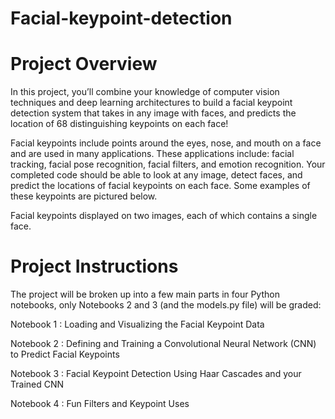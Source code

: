 # Facial-keypoint-detection

# Project Overview

In this project, you’ll combine your knowledge of computer vision techniques and deep learning architectures to build a facial keypoint detection system that takes in any image with faces, and predicts the location of 68 distinguishing keypoints on each face!

Facial keypoints include points around the eyes, nose, and mouth on a face and are used in many applications. These applications include: facial tracking, facial pose recognition, facial filters, and emotion recognition. Your completed code should be able to look at any image, detect faces, and predict the locations of facial keypoints on each face. Some examples of these keypoints are pictured below.


Facial keypoints displayed on two images, each of which contains a single face.

# Project Instructions

The project will be broken up into a few main parts in four Python notebooks, only Notebooks 2 and 3 (and the models.py file) will be graded:

Notebook 1 : Loading and Visualizing the Facial Keypoint Data

Notebook 2 : Defining and Training a Convolutional Neural Network (CNN) to Predict Facial Keypoints

Notebook 3 : Facial Keypoint Detection Using Haar Cascades and your Trained CNN

Notebook 4 : Fun Filters and Keypoint Uses

